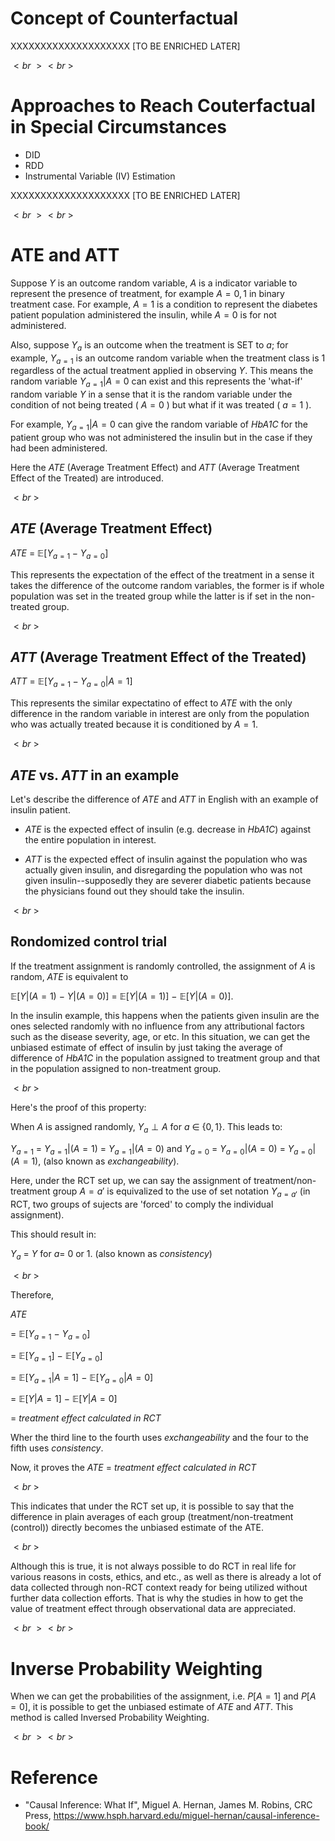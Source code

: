 # Concept of Counterfactual
XXXXXXXXXXXXXXXXXXXX [TO BE ENRICHED LATER] 

$<br \ ><br \ >$

# Approaches to Reach Couterfactual in Special Circumstances
- DID
- RDD
- Instrumental Variable (IV) Estimation

XXXXXXXXXXXXXXXXXXXX [TO BE ENRICHED LATER] 

$<br \ ><br \ >$

# ATE and ATT

Suppose $Y$ is an outcome random variable, $A$ is a indicator variable to represent the presence of treatment, for example $A={0,1}$ in binary treatment case. For example, $A=1$ is a condition to represent the diabetes patient population administered the insulin, while $A=0$ is for not administered.

Also, suppose $Y_{a}$ is an outcome when the treatment is SET to $a$; for example, $Y_{a=1}$ is an outcome random variable when the treatment class is $1$ regardless of the actual treatment applied in observing $Y$. This means the random variable $Y_{a=1} | A=0$ can exist and this represents the 'what-if' random variable $Y$ in a sense that it is the random variable under the condition of not being treated ( $A=0$ ) but what if it was treated ( $a=1$ ).

For example, $Y_{a=1} | A=0$ can give the random variable of *HbA1C* for the patient group who was not administered the insulin but in the case if they had been administered. 

Here the $ATE$ (Average Treatment Effect) and $ATT$ (Average Treatment Effect of the Treated) are introduced.

$<br \ >$

## *ATE* (Average Treatment Effect)

$ATE \ = \ \mathbb{E}[Y_{a=1}-Y_{a=0}]$

This represents the expectation of the effect of the treatment in a sense it takes the difference of the outcome random variables, the former is if whole population was set in the treated group while the latter is if set in the non-treated group.

$<br \ >$

## *ATT* (Average Treatment Effect of the Treated)

$ATT \ = \ \mathbb{E}[Y_{a=1}-Y_{a=0}|A=1]$

This represents the similar expectatino of effect to *ATE* with the only difference in the random variable in interest are only from the population who was actually treated because it is conditioned by $A=1$.

$<br \ >$

## *ATE* vs. *ATT* in an example

Let's describe the difference of *ATE* and *ATT* in English with an example of insulin patient. 

- *ATE* is the expected effect of insulin (e.g. decrease in *HbA1C*) against the entire population in interest.

- *ATT* is the expected effect of insulin against the population who was actually given insulin, and disregarding the population who was not given insulin--supposedly they are severer diabetic patients because the physicians found out they should take the insulin.

$<br \ >$

## Rondomized control trial

If the treatment assignment is randomly controlled, the assignment of $A$ is random, *ATE* is equivalent to

$\mathbb{E}[Y|(A=1) \ - \ Y|(A=0)] \ = \ \mathbb{E}[Y|(A=1)] \ - \ \mathbb{E}[Y|(A=0)]$.

In the insulin example, this happens when the patients given insulin are the ones selected randomly with no influence from any attributional factors such as the disease severity, age, or etc. In this situation, we can get the unbiased estimate of effect of insulin by just taking the average of difference of *HbA1C* in the population assigned to treatment group and that in the population assigned to non-treatment group.

$<br \ >$

Here's the proof of this property:

When $A$ is assigned randomly, $Y_{a} \perp A$ for $a \ \in \ \{0,1\}$. This leads to:

$Y_{a=1} \ = \ Y_{a=1}|(A=1) \ = \ Y_{a=1}|(A=0)$ and $Y_{a=0} \ = \ Y_{a=0}|(A=0) \ = \ Y_{a=0}|(A=1)$, (also known as *exchangeability*).

Here, under the RCT set up, we can say the assignment of treatment/non-treatment group $A=a'$ is equivalized to the use of set notation $Y_{a=a'}$ (in RCT, two groups of sujects are 'forced' to comply the individual assignment).

This should result in:

$Y_{a} \ = \ Y$ for $a=$ 0 or 1. (also known as *consistency*)

$<br \ >$

Therefore,

$ATE$

$= \ \mathbb{E}[Y_{a=1} \ - \ Y_{a=0}]$

$= \ \mathbb{E}[Y_{a=1}] \ - \ \mathbb{E}[Y_{a=0}]$

$= \ \mathbb{E}[Y_{a=1}|A=1] \ - \ \mathbb{E}[Y_{a=0}|A=0]$

$= \ \mathbb{E}[Y|A=1] \ - \ \mathbb{E}[Y|A=0]$

$= \ treatment \ effect \ calculated \ in \ RCT$

Wher the third line to the fourth uses *exchangeability* and the four to the fifth uses *consistency*.

Now, it proves the $ATE \ = \ treatment \ effect \ calculated \ in \ RCT$

$<br \ >$

This indicates that under the RCT set up, it is possible to say that the difference in plain averages of each group (treatment/non-treatment (control)) directly becomes the unbiased estimate of the ATE.

$<br \ >$

Although this is true, it is not always possible to do RCT in real life for various reasons in costs, ethics, and etc., as well as there is already a lot of data collected through non-RCT context ready for being utilized without further data collection efforts. That is why the studies in how to get the value of treatment effect through observational data are appreciated. 

$<br \ ><br \ >$

# Inverse Probability Weighting

When we can get the probabilities of the assignment, i.e. $P[A=1]$ and $P[A=0]$, it is possible to get the unbiased estimate of *ATE* and *ATT*. This method is called Inversed Probability Weighting.

$<br \ ><br \ >$

# Reference

- "Causal Inference: What If", Miguel A. Hernan, James M. Robins, CRC Press, https://www.hsph.harvard.edu/miguel-hernan/causal-inference-book/

